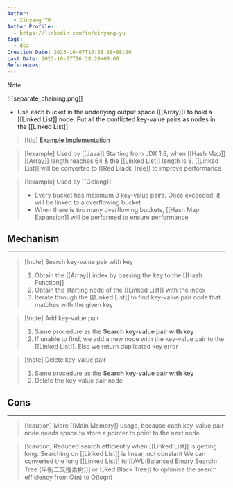 ```yaml
---
Author:
  - Xinyang YU
Author Profile:
  - https://linkedin.com/in/xinyang-yu
tags:
  - dsa
Creation Date: 2023-10-07T16:38:28+08:00
Last Date: 2023-10-07T16:38:28+08:00
References:
---
```

>[!note]
>![[separate_chaining.png]]
>- Use each bucket in the underlying output space ([[Array]]) to hold a [[Linked List]] node. Put all the conflicted key-value pairs as nodes in the [[Linked List]]

>[!tip] [Example Implementation](https://www.hello-algo.com/chapter_hashing/hash_collision/#621)

>[!example] Used by [[Java]]
>Starting from JDK 1.8, when [[Hash Map]] [[Array]] length reaches 64 & the [[Linked List]] length is 8. [[Linked List]] will be converted to [[Red Black Tree]] to improve performance

>[!example] Used by [[Golang]]
>- Every bucket has maximum 8 key-value pairs. Once exceeded, it will be linked to a overflowing bucket
>- When there is too many overflowing buckets,  [[Hash Map Expansion]] will be performed to ensure performance

## Mechanism 
---
> [!note] Search key-value pair with key
> 1. Obtain the [[Array]] index by passing the key to the [[Hash Function]]
> 2. Obtain the starting node of the [[Linked List]] with the index
> 3. Iterate through the [[Linked List]] to find key-value pair node that matches with the given key

>[!note] Add key-value pair 
>1. Same procedure as the **Search key-value pair with key**
>2. If unable to find, we add a new node with the key-value pair to the [[Linked List]]. Else we return duplicated key error 

>[!note] Delete key-value pair
>1. Same procedure as the **Search key-value pair with key**
>2. Delete the key-value pair node


## Cons
---
>[!caution] More [[Main Memory]] usage, because each key-value pair node needs space to store a pointer to point to the next node

>[!caution] Reduced search efficiently when [[Linked List]] is getting long. Searching on [[Linked List]] is linear, not constant
>We can converted the long [[Linked List]] to [[AVL(Balanced Binary Search) Tree  (平衡二叉搜索树)]] or [[Red Black Tree]] to optimise the search efficiency from O(n) to O(logn)